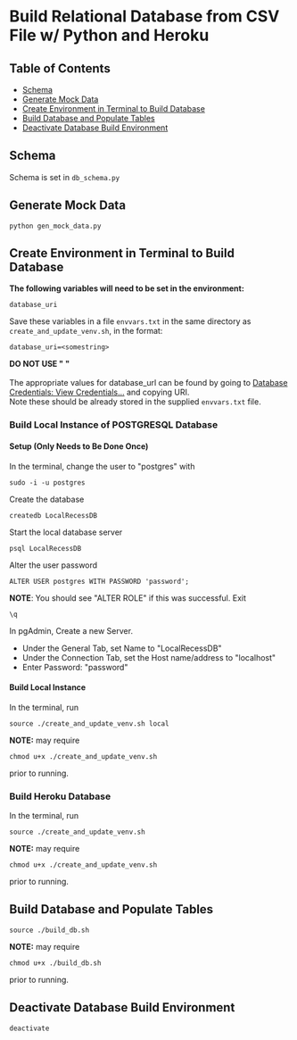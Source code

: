 # Build Relational Database from CSV File w/ Python and Heroku

## Table of Contents
* [Schema](#schema)
* [Generate Mock Data](#generate-mock-data)
* [Create Environment in Terminal to Build Database](#create-environment-in-terminal-to-build-database)
* [Build Database and Populate Tables](#build-database-and-populate-tables)
* [Deactivate Database Build Environment](deactivate-database-build-environment)

## Schema
Schema is set in ```db_schema.py```

## Generate Mock Data
```console
python gen_mock_data.py
```

## Create Environment in Terminal to Build Database
**The following variables will need to be set in the environment:**
```console
database_uri
```
Save these variables in a file ```envvars.txt``` in the same directory as ```create_and_update_venv.sh```, in the format:
```console
database_uri=<somestring>
```
**DO NOT USE " "**\
\
The appropriate values for database_url can be found by going to [Database Credentials: View Credentials...](https://data.heroku.com/datastores/016518f2-8a2b-4645-96e9-3ce4ef69f60d#administration) and copying URI. \
Note these should be already stored in the supplied ```envvars.txt``` file.

### Build Local Instance of POSTGRESQL Database

#### Setup (Only Needs to Be Done Once)
In the terminal, change the user to "postgres" with
```Console
sudo -i -u postgres
```
Create the database
```Console
createdb LocalRecessDB
```
Start the local database server
```Console
psql LocalRecessDB
```
Alter the user password
```
ALTER USER postgres WITH PASSWORD 'password';
```
**NOTE**: You should see "ALTER ROLE" if this was successful.
Exit
```
\q
```

In pgAdmin, Create a new Server.
* Under the General Tab, set Name to "LocalRecessDB"
* Under the Connection Tab, set the Host name/address to "localhost"
* Enter Password: "password"


#### Build Local Instance

In the terminal, run
```console
source ./create_and_update_venv.sh local
```

**NOTE:** may require
```console
chmod u+x ./create_and_update_venv.sh
```
prior to running.

### Build Heroku Database

In the terminal, run
```console
source ./create_and_update_venv.sh
```

**NOTE:** may require
```console
chmod u+x ./create_and_update_venv.sh
```
prior to running.

## Build Database and Populate Tables
```console
source ./build_db.sh
```

**NOTE:** may require
```console
chmod u+x ./build_db.sh
```
prior to running.

## Deactivate Database Build Environment
```console
deactivate
```


